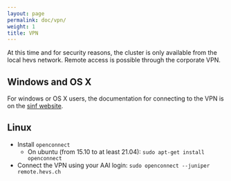 ```yaml
---
layout: page
permalink: doc/vpn/
weight: 1
title: VPN
---
```


At this time and for security reasons, the cluster is only available from the local hevs network. Remote access is possible through the corporate VPN.




## Windows and OS X

For windows or OS X users, the documentation for connecting to the VPN is on the [sinf website](https://sinf.hevs.ch/fr-fr/Ressources/R%C3%A9seau/VPN).




## Linux

* Install `openconnect`
  * On ubuntu (from 15.10 to at least 21.04): `sudo apt-get install openconnect`
* Connect the VPN using your AAI login: `sudo openconnect --juniper remote.hevs.ch`


